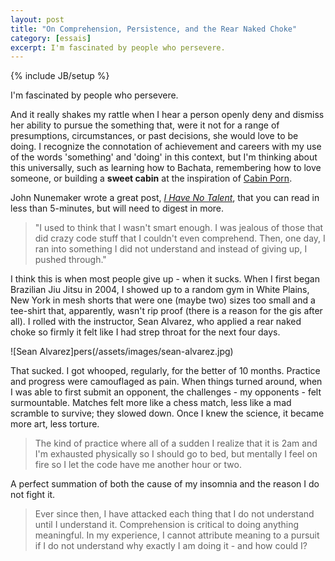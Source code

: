 ```yaml
---
layout: post
title: "On Comprehension, Persistence, and the Rear Naked Choke"
category: [essais]
excerpt: I'm fascinated by people who persevere.
---
```

{% include JB/setup %}

I'm fascinated by people who persevere. 

And it really shakes my rattle when I hear a person openly deny and dismiss her ability to pursue the something that, were it not for a range of presumptions, circumstances, or past decisions, she would love to be doing. I recognize the connotation of achievement and careers with my use of the words 'something' and 'doing' in this context, but I'm thinking about this universally, such as learning how to Bachata, remembering how to love someone, or building a **sweet cabin** at the inspiration of [Cabin Porn](http://freecabinporn.com/).

John Nunemaker wrote a great post, [_I Have No Talent_](http://railstips.org/blog/archives/2010/01/12/i-have-no-talent/?utm_source=hackernewsletter&amp;utm_medium=email), that you can read in less than 5-minutes, but will need to digest in more.
>"I used to think that I wasn't smart enough. I was jealous of those that did crazy code stuff that I couldn't even comprehend. Then, one day, I ran into something I did not understand and instead of giving up, I pushed through."

I think this is when most people give up - when it sucks. When I first began Brazilian Jiu Jitsu in 2004, I showed up to a random gym in White Plains, New York in mesh shorts that were one (maybe two) sizes too small and a tee-shirt that, apparently, wasn't rip proof (there is a reason for the gis after all). I rolled with the instructor, Sean Alvarez, who applied a rear naked choke so firmly it felt like I had strep throat for the next four days.

![Sean Alvarez]pers(/assets/images/sean-alvarez.jpg)

That sucked. I got whooped, regularly, for the better of 10 months. Practice and progress were camouflaged as pain. When things turned around, when I was able to first submit an opponent, the challenges - my opponents - felt surmountable. Matches felt more like a chess match, less like a mad scramble to survive; they slowed down. Once I knew the science, it became more art, less torture.

>The kind of practice where all of a sudden I realize that it is 2am and I'm exhausted physically so I should go to bed, but mentally I feel on fire so I let the code have me another hour or two.

A perfect summation of both the cause of my insomnia and the reason I do not fight it.

>Ever since then, I have attacked each thing that I do not understand until I understand it.
Comprehension is critical to doing anything meaningful. In my experience, I cannot attribute meaning to a pursuit if I do not understand why exactly I am doing it - and how could I?